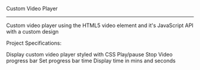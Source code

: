 Custom Video Player
______________________________________________________________________________________________
Custom video player using the HTML5 video element and it's JavaScript API with a custom design

Project Specifications:

Display custom video player styled with CSS
Play/pause
Stop
Video progress bar
Set progress bar time
Display time in mins and seconds
